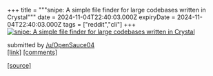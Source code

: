 +++
title = """snipe: A simple file finder for large codebases written in Crystal"""
date = 2024-11-04T22:40:03.000Z
expiryDate = 2024-11-04T22:40:03.000Z
tags = ["reddit","cli"]
+++
[![snipe: A simple file finder for large codebases written in Crystal](https://external-preview.redd.it/eHZoYWU3bXBweXlkMeWsMDjaXDTlT7B8Z1D3OZSXHfJ-pcTcKP-YWazdoxXN.png?width=640&crop=smart&auto=webp&s=5522a1c6be81d7c6e3267429e0963c37015b6440 "snipe: A simple file finder for large codebases written in Crystal")](https://www.reddit.com/r/commandline/comments/1gjrid2/snipe_a_simple_file_finder_for_large_codebases/)

submitted by [/u/OpenSauce04](https://www.reddit.com/user/OpenSauce04)  
[\[link\]](https://v.redd.it/lwamm8mppyyd1) [\[comments\]](https://www.reddit.com/r/commandline/comments/1gjrid2/snipe_a_simple_file_finder_for_large_codebases/)

[[source]](https://www.reddit.com/r/commandline/comments/1gjrid2/snipe_a_simple_file_finder_for_large_codebases/)
